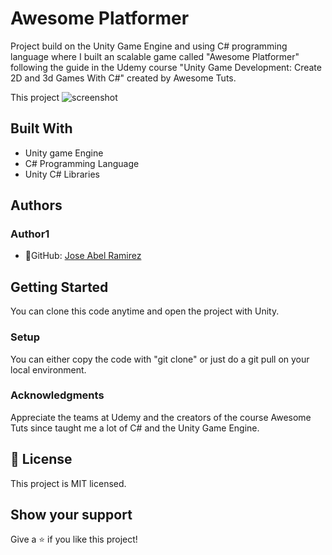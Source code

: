 # Awesome Platformer

Project build on the Unity Game Engine and using C# programming language where I built an scalable game called "Awesome Platformer" following the guide in the Udemy course "Unity Game Development: Create 2D and 3d Games With C#" created by Awesome Tuts.



This project
![screenshot](./app_screenshot.png)


## Built With
- Unity game Engine
- C# Programming Language
- Unity C# Libraries 

## Authors
### Author1
- 👤GitHub: [Jose Abel Ramirez](https://github.com/jose-Abel)

## Getting Started
You can clone this code anytime and open the project with Unity.


### Setup
You can either copy the code with "git clone" or just do a git pull on your local environment.


### Acknowledgments
Appreciate the teams at Udemy and the creators of the course Awesome Tuts since taught me a lot of C# and the Unity Game Engine.


## 📝 License
This project is MIT licensed.


## Show your support
Give a ⭐️ if you like this project!
